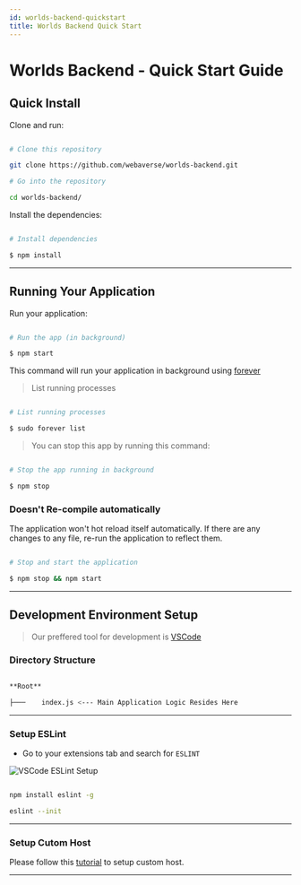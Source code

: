 ```yaml
---
id: worlds-backend-quickstart
title: Worlds Backend Quick Start
---
```

# Worlds Backend - Quick Start Guide

## Quick Install

Clone and run:


```bash

# Clone this repository

git clone https://github.com/webaverse/worlds-backend.git

# Go into the repository

cd worlds-backend/

```
Install the dependencies:

```bash

# Install dependencies

$ npm install

```
---

## Running Your Application


Run your application:

```bash

# Run the app (in background)

$ npm start

```

This command will run your application in background using [forever](https://www.npmjs.com/package/forever)

>List running processes

```bash

# List running processes

$ sudo forever list

```

>You can stop this app by running this command:

```bash

# Stop the app running in background

$ npm stop

```

### Doesn't Re-compile automatically

The application won't hot reload itself automatically. If there are any changes to any file, re-run the application to reflect them.

```bash

# Stop and start the application

$ npm stop && npm start

```

---


## Development Environment Setup

  
> Our preffered tool for development is [VSCode](https://code.visualstudio.com/download)
  
### Directory Structure

```bash

**Root**

├───	index.js <--- Main Application Logic Resides Here

```
---
### Setup ESLint


* Go to your extensions tab and search for `ESLINT`
  
![VSCode ESLint Setup](https://res.cloudinary.com/practicaldev/image/fetch/s--gWL807Xl--/c_limit,f_auto,fl_progressive,q_auto,w_880/https://thepracticaldev.s3.amazonaws.com/i/9rmkgbk7nio6ravjm0rx.PNG)

```bash

npm install eslint -g

eslint --init

```

---
### Setup Cutom Host

Please follow this [tutorial](../setup-custom-host) to setup custom host.

---